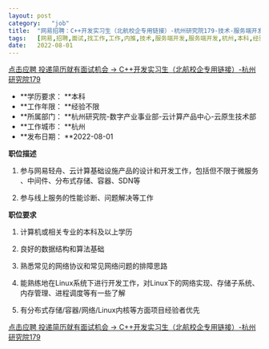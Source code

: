 ```yaml
---
layout:	post
category:	"job"
title:	"网易招聘：C++开发实习生（北航校企专用链接）-杭州研究院179-技术-服务端开发-服务端开发-杭州本科经验不限"
tags:	[网易,招聘,面试,找工作,工作,内推,技术,服务端开发,服务端开发,杭州,本科,经验不限]
date:	2022-08-01
---
```


[点击应聘 投递简历就有面试机会 ->  C++开发实习生（北航校企专用链接）-杭州研究院179](http://mobile.bole.netease.com/bole/boleDetail?id=31620&employeeId=346f03c3cda5f04c&key=all)



- **学历要求： **本科
- **工作年限： **经验不限
- **所属部门： **杭州研究院-数字产业事业部-云计算产品中心-云原生技术部
- **工作城市： **杭州
- **发布日期： **2022-08-01



**职位描述**

1. 参与网易轻舟、云计算基础设施产品的设计和开发工作，包括但不限于微服务 、中间件、分布式存储、容器、SDN等

2. 参与线上服务的性能诊断、问题解决等工作



**职位要求**

1. 计算机或相关专业的本科及以上学历

2. 良好的数据结构和算法基础

3. 熟悉常见的网络协议和常见网络问题的排障思路

4. 能熟练地在Linux系统下进行开发工作，对Linux下的网络实现、存储子系统、内存管理、进程调度等有一些了解

5. 有分布式存储/容器/网络/Linux内核等方面项目经验者优先



[点击应聘 投递简历就有面试机会 ->  C++开发实习生（北航校企专用链接）-杭州研究院179](http://mobile.bole.netease.com/bole/boleDetail?id=31620&employeeId=346f03c3cda5f04c&key=all)